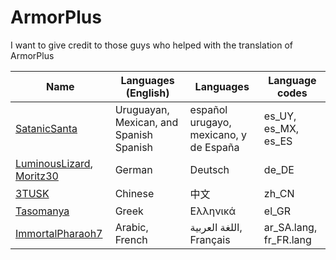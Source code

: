 # ArmorPlus

I want to give credit to those guys who helped with the translation of ArmorPlus

| **Name** | **Languages (English)** | **Languages** | **Language codes**
|----------|-------------------------|------------------------|-------------------
| [SatanicSanta](https://github.com/elifoster) | Uruguayan, Mexican, and Spanish Spanish | español urugayo, mexicano, y de España | es_UY, es_MX, es_ES
| [LuminousLizard](https://github.com/LuminousLizard), [Moritz30](https://moritz30.de) | German | Deutsch | de_DE
| [3TUSK](https://github.com/3TUSK) | Chinese | 中文 | zh_CN
| [Tasomanya](https://www.youtube.com/channel/UC21oSgKfEiV_bwFO2Y9CjPg) | Greek | Ελληνικά | el_GR
| [ImmortalPharaoh7](https://www.youtube.com/channel/UCmpPDi94KWH_6eL0OGLFMpQ) | Arabic, French | اللغة العربية, Français | ar_SA.lang, fr_FR.lang
